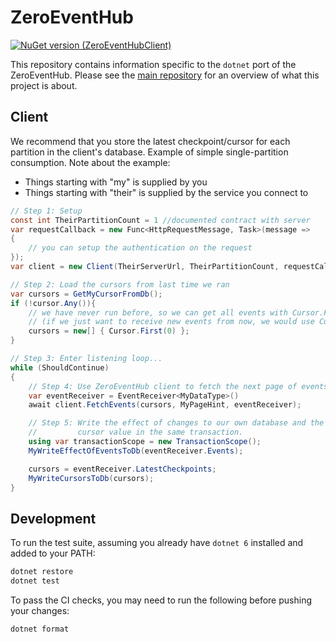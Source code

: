 # ZeroEventHub
[![NuGet version (ZeroEventHubClient)](https://img.shields.io/nuget/v/ZeroEventHubClient.svg?style=flat-square)](https://www.nuget.org/packages/ZeroEventHubClient/)

This repository contains information specific to the `dotnet` port of the ZeroEventHub. Please see the [main repository](https://github.com/vippsas/zeroeventhub) for an overview of what this project is about.

## Client

We recommend that you store the latest checkpoint/cursor for each partition in the client's database. Example of simple single-partition consumption. Note about the example:

* Things starting with "my" is supplied by you
* Things starting with "their" is supplied by the service you connect to

```csharp
// Step 1: Setup
const int TheirPartitionCount = 1 //documented contract with server
var requestCallback = new Func<HttpRequestMessage, Task>(message =>
{
    // you can setup the authentication on the request
});
var client = new Client(TheirServerUrl, TheirPartitionCount, requestCallback);

// Step 2: Load the cursors from last time we ran
var cursors = GetMyCursorFromDb();
if (!cursor.Any()){
    // we have never run before, so we can get all events with Cursor.First(0)
    // (if we just want to receive new events from now, we would use Cursor.Last(0))
    cursors = new[] { Cursor.First(0) };
}

// Step 3: Enter listening loop...
while (ShouldContinue)
{
    // Step 4: Use ZeroEventHub client to fetch the next page of events.
    var eventReceiver = EventReceiver<MyDataType>()
    await client.FetchEvents(cursors, MyPageHint, eventReceiver);

    // Step 5: Write the effect of changes to our own database and the updated
    //         cursor value in the same transaction.
    using var transactionScope = new TransactionScope();
    MyWriteEffectOfEventsToDb(eventReceiver.Events);

    cursors = eventReceiver.LatestCheckpoints;
    MyWriteCursorsToDb(cursors);
}
```

## Development

To run the test suite, assuming you already have `dotnet 6` installed and added to your PATH:
```sh
dotnet restore
dotnet test
```

To pass the CI checks, you may need to run the following before pushing your changes:
```sh
dotnet format
```
